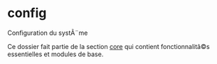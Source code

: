 # config

Configuration du systÃ¨me

Ce dossier fait partie de la section [core](..) qui contient fonctionnalitã©s essentielles et modules de base.
